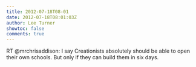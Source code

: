 ```yaml
---
title: 2012-07-18T08-01
date: 2012-07-18T08:01:03Z
author: Lee Turner
showtoc: false
comments: true
---
```


RT @mrchrisaddison: I say Creationists absolutely should be able to open their own schools. But only if they can build them in six days.

